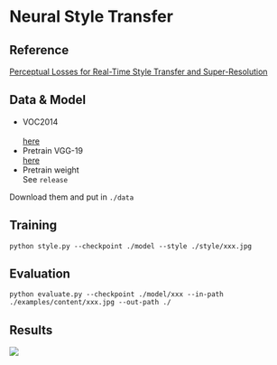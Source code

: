 # Neural Style Transfer

## Reference
[Perceptual Losses for Real-Time Style Transfer and Super-Resolution](https://arxiv.org/abs/1603.08155) <br> 
## Data & Model
* VOC2014<br> 	
[here](http://msvocds.blob.core.windows.net/coco2014/train2014.zip)  <br> 
* Pretrain VGG-19<br> 
[here](http://www.vlfeat.org/matconvnet/models/beta16/imagenet-vgg-verydeep-19.mat)  <br> 
* Pretrain weight<br> 
See `release` <br> 

Download them and put in `./data`<br> 
## Training
```
python style.py --checkpoint ./model --style ./style/xxx.jpg 
```
## Evaluation
```
python evaluate.py --checkpoint ./model/xxx --in-path ./examples/content/xxx.jpg --out-path ./
```

## Results
![](https://github.com/yanx27/Fast-style-transfer-based-on-Tensorflow/blob/master/examples/results/sysu.jpg)  

